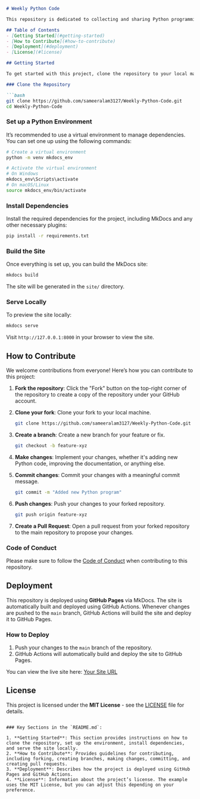 ```markdown
# Weekly Python Code

This repository is dedicated to collecting and sharing Python programming exercises, quizzes, learning resources, and interview questions and solutions. The goal is to provide a resource for Python learners to practice coding and improve their skills.

## Table of Contents
- [Getting Started](#getting-started)
- [How to Contribute](#how-to-contribute)
- [Deployment](#deployment)
- [License](#license)

## Getting Started

To get started with this project, clone the repository to your local machine:

### Clone the Repository

```bash
git clone https://github.com/sameeralam3127/Weekly-Python-Code.git
cd Weekly-Python-Code
```

### Set up a Python Environment

It’s recommended to use a virtual environment to manage dependencies. You can set one up using the following commands:

```bash
# Create a virtual environment
python -m venv mkdocs_env

# Activate the virtual environment
# On Windows
mkdocs_env\Scripts\activate
# On macOS/Linux
source mkdocs_env/bin/activate
```

### Install Dependencies

Install the required dependencies for the project, including MkDocs and any other necessary plugins:

```bash
pip install -r requirements.txt
```

### Build the Site

Once everything is set up, you can build the MkDocs site:

```bash
mkdocs build
```

The site will be generated in the `site/` directory.

### Serve Locally

To preview the site locally:

```bash
mkdocs serve
```

Visit `http://127.0.0.1:8000` in your browser to view the site.

## How to Contribute

We welcome contributions from everyone! Here’s how you can contribute to this project:

1. **Fork the repository**: Click the "Fork" button on the top-right corner of the repository to create a copy of the repository under your GitHub account.
   
2. **Clone your fork**: Clone your fork to your local machine.

   ```bash
   git clone https://github.com/sameeralam3127/Weekly-Python-Code.git
   ```

3. **Create a branch**: Create a new branch for your feature or fix.

   ```bash
   git checkout -b feature-xyz
   ```

4. **Make changes**: Implement your changes, whether it's adding new Python code, improving the documentation, or anything else.

5. **Commit changes**: Commit your changes with a meaningful commit message.

   ```bash
   git commit -m "Added new Python program"
   ```

6. **Push changes**: Push your changes to your forked repository.

   ```bash
   git push origin feature-xyz
   ```

7. **Create a Pull Request**: Open a pull request from your forked repository to the main repository to propose your changes.

### Code of Conduct

Please make sure to follow the [Code of Conduct](CODE_OF_CONDUCT.md) when contributing to this repository.

## Deployment

This repository is deployed using **GitHub Pages** via MkDocs. The site is automatically built and deployed using GitHub Actions. Whenever changes are pushed to the `main` branch, GitHub Actions will build the site and deploy it to GitHub Pages.

### How to Deploy

1. Push your changes to the `main` branch of the repository.
2. GitHub Actions will automatically build and deploy the site to GitHub Pages.

You can view the live site here: [Your Site URL](https://sameeralam3127.github.io/Weekly-Python-Code/)

## License

This project is licensed under the **MIT License** - see the [LICENSE](LICENSE) file for details.

```

### Key Sections in the `README.md`:

1. **Getting Started**: This section provides instructions on how to clone the repository, set up the environment, install dependencies, and serve the site locally.
2. **How to Contribute**: Provides guidelines for contributing, including forking, creating branches, making changes, committing, and creating pull requests.
3. **Deployment**: Describes how the project is deployed using GitHub Pages and GitHub Actions.
4. **License**: Information about the project’s license. The example uses the MIT License, but you can adjust this depending on your preference.




